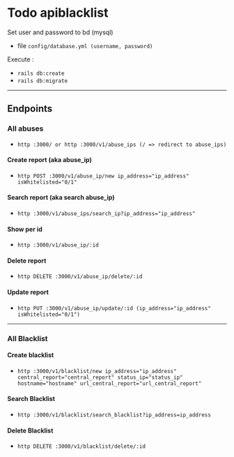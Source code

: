 # Todo apiblacklist

Set user and password to bd (mysql)
- file `config/database.yml (username, password)`

Execute : 
- `rails db:create`
- `rails db:migrate`

***

## Endpoints

### All abuses
* `http :3000/ or http :3000/v1/abuse_ips (/ => redirect to abuse_ips)`

#### Create report (aka abuse_ip)
* `http POST :3000/v1/abuse_ip/new ip_address="ip_address" isWhitelisted="0/1"`  

#### Search report (aka search abuse_ip)
* `http :3000/v1/abuse_ips/search_ip?ip_address="ip_address"`

#### Show per id
* `http :3000/v1/abuse_ip/:id`

#### Delete report
* `http DELETE :3000/v1/abuse_ip/delete/:id`

#### Update report
* `http PUT :3000/v1/abuse_ip/update/:id (ip_address="ip_address" isWhitelisted="0/1")`

***

### All Blacklist

#### Create blacklist
* `http :3000/v1/blacklist/new ip_address="ip_address" central_report="central_report" status_ip="status_ip" hostname="hostname" url_central_report="url_central_report"`

#### Search Blacklist
* `http :3000/v1/blacklist/search_blacklist?ip_address=ip_address`

#### Delete Blacklist
* `http DELETE :3000/v1/blacklist/delete/:id`
